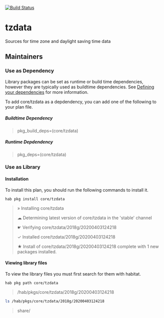 [![Build Status](https://dev.azure.com/chefcorp-partnerengineering/Chef%20Base%20Plans/_apis/build/status/chef-base-plans.tzdata?branchName=master)](https://dev.azure.com/chefcorp-partnerengineering/Chef%20Base%20Plans/_build/latest?definitionId=78&branchName=master)

# tzdata

Sources for time zone and daylight saving time data

## Maintainers

### Use as Dependency

Library packages can be set as runtime or build time dependencies, however they are typically used as buildtime dependencies. See [Defining your dependencies](https://www.habitat.sh/docs/developing-packages/developing-packages/#sts=Define%20Your%20Dependencies) for more information.

To add core/tzdata as a depdendency, you can add one of the following to your plan file.

##### Buildtime Dependency

> pkg_build_deps=(core/tzdata)

##### Runtime Depdendency

> pkg_deps=(core/tzdata)

### Use as Library

#### Installation

To install this plan, you should run the following commands to install it.

`hab pkg install core/tzdata`

> » Installing core/tzdata
>
> ☁ Determining latest version of core/tzdata in the 'stable' channel
>
> ☛ Verifying core/tzdata/2018g/20200403124218
>
> ✓ Installed core/tzdata/2018g/20200403124218
>
> ★ Install of core/tzdata/2018g/20200403124218 complete with 1 new packages installed.

#### Viewing library files

To view the library files you must first search for them with habitat.

`hab pkg path core/tzdata`

> /hab/pkgs/core/tzdata/2018g/20200403124218

```bash
ls /hab/pkgs/core/tzdata/2018g/20200403124218
```
> share/
